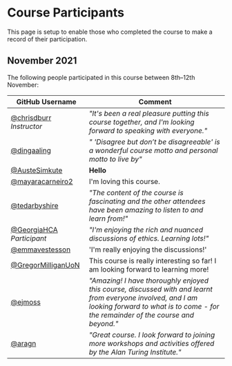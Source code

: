# Course Participants

This page is setup to enable those who completed the course to make a record of their participation.

## November 2021

The following people participated in this course between 8th–12th November:

<!-- 
Add your username to the table below using the following format:

username = [@yourusername](https://github.com/yourusername)
comment = *"comment text"*
 -->

| GitHub Username | Comment |
| --- | --- |
| [@chrisdburr](https://github.com/chrisdburr) *Instructor* | *"It's been a real pleasure putting this course together, and I'm looking forward to speaking with everyone."* |
| [@dingaaling](https://github.com/dingaaling) | *" 'Disagree but don’t be disagreeable' is a wonderful course motto and personal motto to live by"* |
| [@AusteSimkute](https://github.com/yourusername)| **Hello** |
| [@mayaracarneiro2](https://github.com/mayaracarneiro2) | I'm loving this course. |
| [@tedarbyshire](https://github.com/tedarbyshire)| *"The content of the course is fascinating and the other attendees have been amazing to listen to and learn from!"* |
| [@GeorgiaHCA](https://github.com/GeorgiaHCA) *Participant*| *"I'm enjoying the rich and nuanced discussions of ethics. Learning lots!"* |
| [@emmavestesson](https://github.com/emmavestesson) | 'I'm really enjoying the discussions!' |
| [@GregorMilliganUoN](https://github.com/GregorMilliganUoN) | This course is really interesting so far! I am looking forward to learning more! |
| [@ejmoss](https://github.com/ejmoss) | *"Amazing! I have thoroughly enjoyed this course, discussed with and learnt from everyone involved, and I am looking forward to what is to come - for the remainder of the course and beyond."* |
| [@aragn](https://github.com/aragn) | *"Great course. I look forward to joining more workshops and activities offered by the Alan Turing Institute."* |
